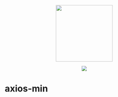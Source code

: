 <p align="center"><img height="180" src="https://github.com/ligdy7/axios-min/assets/26371465/2d7d88d7-1b23-48eb-8b49-f555a9e7dce3"></p>

<p align="center">
  <a href="https://www.npmjs.com/package/swr-min"><img src="https://img.shields.io/badge/LICENSE-MIT-blue"></a>
</p>

# axios-min
